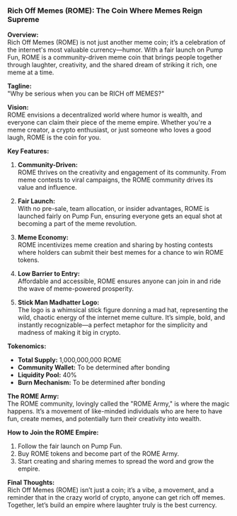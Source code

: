 

### **Rich Off Memes (ROME): The Coin Where Memes Reign Supreme**  

**Overview:**  
Rich Off Memes (ROME) is not just another meme coin; it’s a celebration of the internet's most valuable currency—humor. With a fair launch on Pump Fun, ROME is a community-driven meme coin that brings people together through laughter, creativity, and the shared dream of striking it rich, one meme at a time.  

**Tagline:**  
"Why be serious when you can be RICH off MEMES?"  

**Vision:**  
ROME envisions a decentralized world where humor is wealth, and everyone can claim their piece of the meme empire. Whether you're a meme creator, a crypto enthusiast, or just someone who loves a good laugh, ROME is the coin for you.  

**Key Features:**  
1. **Community-Driven:**  
   ROME thrives on the creativity and engagement of its community. From meme contests to viral campaigns, the ROME community drives its value and influence.  

2. **Fair Launch:**  
   With no pre-sale, team allocation, or insider advantages, ROME is launched fairly on Pump Fun, ensuring everyone gets an equal shot at becoming a part of the meme revolution.  

3. **Meme Economy:**  
   ROME incentivizes meme creation and sharing by hosting contests where holders can submit their best memes for a chance to win ROME tokens.  

4. **Low Barrier to Entry:**  
   Affordable and accessible, ROME ensures anyone can join in and ride the wave of meme-powered prosperity.  

5. **Stick Man Madhatter Logo:**  
   The logo is a whimsical stick figure donning a mad hat, representing the wild, chaotic energy of the internet meme culture. It’s simple, bold, and instantly recognizable—a perfect metaphor for the simplicity and madness of making it big in crypto.  

**Tokenomics:**  
- **Total Supply:** 1,000,000,000 ROME  
- **Community Wallet:** To be determined after  bonding  
- **Liquidity Pool:** 40%  
- **Burn Mechanism:** To be determined after  bonding   

**The ROME Army:**  
The ROME community, lovingly called the "ROME Army," is where the magic happens. It’s a movement of like-minded individuals who are here to have fun, create memes, and potentially turn their creativity into wealth.  

**How to Join the ROME Empire:**  
1. Follow the fair launch on Pump Fun.  
2. Buy ROME tokens and become part of the ROME Army.  
3. Start creating and sharing memes to spread the word and grow the empire.  

**Final Thoughts:**  
Rich Off Memes (ROME) isn’t just a coin; it’s a vibe, a movement, and a reminder that in the crazy world of crypto, anyone can get rich off memes. Together, let’s build an empire where laughter truly is the best currency.  
